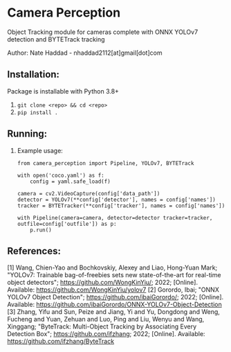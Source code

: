# Camera Perception

Object Tracking module for cameras complete with ONNX YOLOv7 detection and BYTETrack tracking

Author: Nate Haddad - nhaddad2112[at]gmail[dot]com

## Installation:

Package is installable with Python 3.8+

1. `git clone <repo> && cd <repo>`
1. `pip install .`

## Running:

1. Example usage:
    ```
    from camera_perception import Pipeline, YOLOv7, BYTETrack

    with open('coco.yaml') as f:
        config = yaml.safe_load(f)

    camera = cv2.VideoCapture(config['data_path'])
    detector = YOLOv7(**config['detector'], names = config['names'])
    tracker = BYTETracker(**config['tracker'], names = config['names'])

    with Pipeline(camera=camera, detector=detector tracker=tracker, outfile=config['outfile']) as p:
        p.run()
    ```

## References:
[1] Wang, Chien-Yao and Bochkovskiy, Alexey and Liao, Hong-Yuan Mark; "YOLOv7: Trainable bag-of-freebies sets new state-of-the-art for real-time object detectors"; https://github.com/WongKinYiu/; 2022; [Online]. Available: https://github.com/WongKinYiu/yolov7
[2] Gorordo, Ibai; "ONNX YOLOv7 Object Detection"; https://github.com/ibaiGorordo/; 2022; [Online]. Available: https://github.com/ibaiGorordo/ONNX-YOLOv7-Object-Detection
[3] Zhang, Yifu and Sun, Peize and Jiang, Yi and Yu, Dongdong and Weng, Fucheng and Yuan, Zehuan and Luo, Ping and Liu, Wenyu and Wang, Xinggang; "ByteTrack: Multi-Object Tracking by Associating Every Detection Box"; https://github.com/ifzhang; 2022; [Online]. Available: https://github.com/ifzhang/ByteTrack
